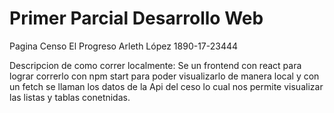  # Primer Parcial Desarrollo Web
Pagina Censo El Progreso
Arleth López 1890-17-23444


Descripcion de como correr localmente:
Se un frontend con react para lograr correrlo con npm start para poder visualizarlo de manera local y con un fetch se llaman los datos de la Api del ceso lo cual nos permite visualizar las listas y tablas conetnidas.

